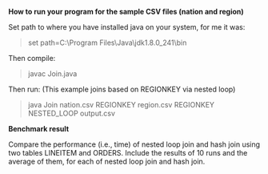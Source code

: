**How to run your program for the sample CSV files (nation and region)**

Set path to where you have installed java on your system, for me it was:
>set path=C:\Program Files\Java\jdk1.8.0_241\bin

Then compile:
>javac Join.java

Then run: (This example joins based on REGIONKEY via nested loop)

>java Join nation.csv REGIONKEY region.csv REGIONKEY NESTED_LOOP output.csv

**Benchmark result**

Compare the performance (i.e., time) of nested loop join and hash join using two tables LINEITEM and ORDERS. 
Include the results of 10 runs and the average of them, for each of nested loop join and hash join.
